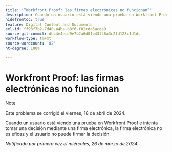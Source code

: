 ```yaml
---
title: '“Workfront Proof: las firmas electrónicas no funcionan”'
description: Cuando un usuario está viendo una prueba en Workfront Proof e intenta tomar una decisión mediante una firma electrónica, la firma electrónica no es eficaz y el usuario no puede firmar la decisión.
hidefromtoc: true
feature: Digital Content and Documents
exl-id: ff93f7b2-7d40-44ba-b8f6-f02cda5acde9
source-git-commit: dbc4e4ecd9e7b2a6d01b43f46a3c2fd128c1d1dc
workflow-type: tm+mt
source-wordcount: '82'
ht-degree: 100%

---
```


# Workfront Proof: las firmas electrónicas no funcionan

>[!NOTE]
>
>Este problema se corrigió el viernes, 18 de abril de 2024.

<!--wf. wfp-->

Cuando un usuario está viendo una prueba en Workfront Proof e intenta tomar una decisión mediante una firma electrónica, la firma electrónica no es eficaz y el usuario no puede firmar la decisión.

_Notificado por primera vez el miércoles, 26 de marzo de 2024._
